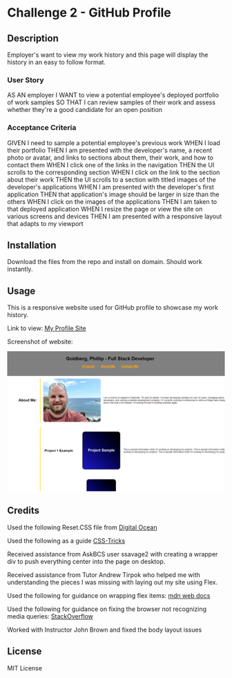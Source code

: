 # Challenge 2 - GitHub Profile

## Description

Employer's want to view my work history and this page will display the history in an easy to follow format.

### User Story

AS AN employer
I WANT to view a potential employee's deployed portfolio of work samples
SO THAT I can review samples of their work and assess whether they're a good candidate for an open position

### Acceptance Criteria

GIVEN I need to sample a potential employee's previous work
WHEN I load their portfolio
THEN I am presented with the developer's name, a recent photo or avatar, and links to sections about them, their work, and how to contact them
WHEN I click one of the links in the navigation
THEN the UI scrolls to the corresponding section
WHEN I click on the link to the section about their work
THEN the UI scrolls to a section with titled images of the developer's applications
WHEN I am presented with the developer's first application
THEN that application's image should be larger in size than the others
WHEN I click on the images of the applications
THEN I am taken to that deployed application
WHEN I resize the page or view the site on various screens and devices
THEN I am presented with a responsive layout that adapts to my viewport

## Installation

Download the files from the repo and install on domain. Should work instantly.

## Usage

This is a responsive website used for GitHub profile to showcase my work history.

Link to view: [My Profile Site](https://pgold762.github.io/mod2-profile/)

Screenshot of website: 

![Picture of My Profile site](./assets/images/screenshot-project2.png "My Profile Site")

## Credits

Used the following Reset.CSS file from [Digital Ocean](https://www.digitalocean.com/community/tutorials/css-minimal-css-reset)

Used the following as a guide [CSS-Tricks](https://css-tricks.com/snippets/css/a-guide-to-flexbox/)

Received assistance from AskBCS user ssavage2 with creating a wrapper div to push everything center into the page on desktop.

Received assistance from Tutor Andrew Tirpok who helped me with understanding the pieces I was missing with laying out my site using Flex.

Used the following for guidance on wrapping flex items: [mdn web docs](https://developer.mozilla.org/en-US/docs/Web/CSS/CSS_flexible_box_layout/Mastering_wrapping_of_flex_items)

Used the following for guidance on fixing the browser not recognizing media queries: [StackOverflow](https://stackoverflow.com/questions/17344339/media-query-not-working-in-mobile-works-fine-in-chrome)

Worked with Instructor John Brown and fixed the body layout issues

## License

MIT License
